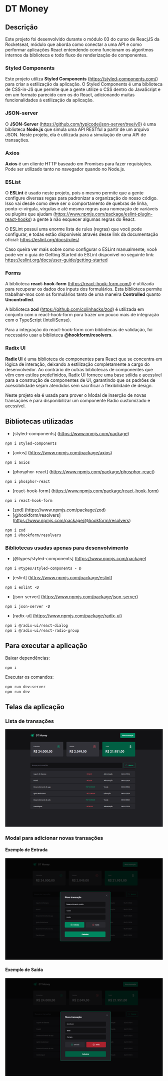 # DT Money

## Descrição

Este projeto foi desenvolvido durante o módulo 03 do curso de ReacjJS da Rocketseat, módulo que aborda como conectar a uma API e como performar aplicações React entendendo como funcionam os algoritmos internos da biblioteca e todo fluxo de renderização de componentes.

### Styled Components

Este projeto utiliza **Styled Components** (https://styled-components.com/) para criar a estilização da aplicação. O Styled Components é uma biblioteca de CSS-in-JS que permite que a gente utilize o CSS dentro do JavaScript e em um formato parecido com os do React, adicionando muitas funcionalidades à estilização da aplicação.

### JSON-server

O **JSON-Server** (https://github.com/typicode/json-server/tree/v0) é uma biblioteca **Node.js** que simula uma API RESTful a partir de um arquivo JSON. Neste projeto, ela é utilizada para a simulação de uma API de transações.

### Axios

**Axios** é um cliente HTTP baseado em Promises para fazer requisições. Pode ser utilizado tanto no navegador quando no Node.js.

### ESList

O **ESLint** é usado neste projeto, pois o mesmo permite que a gente configure diversas regas para padronizar a organização do nosso código. Isso vai desde como deve ser o comportamento de quebras de linha, ponto-e-vírgula, vírgulas e até mesmo regras para nomeação de variáveis ou
plugins que ajudam (https://www.npmjs.com/package/eslint-plugin-react-hooks) a gente à não esquecer algumas regras do React.

O ESLint possui uma enorme lista de rules (regras) que você pode configurar, e todas estão disponíveis através desse link da documentação oficial: https://eslint.org/docs/rules/

Caso queira ver mais sobre como configurar o ESLint manualmente, você pode ver o guia de Getting Started do ESLint disponível no seguinte link: https://eslint.org/docs/user-guide/getting-started

### Forms

A biblioteca **react-hook-form** (https://react-hook-form.com/) é utilizada para recuperar os dados dos inputs dos formulários. Esta biblioteca permite trabalhar-mos com os formulários tanto de uma maneira **Controlled** quanto **Uncontrolled**.

A biblioteca **zod** (https://github.com/colinhacks/zod) é utilizada em conjunto com o react-hook-form pora trazer um pouco mais de integração com o TypeScript (IntelliSense).

Para a integração do react-hook-form com bibliotecas de validação, foi necessário usar a biblioteca **@hookform/resolvers**.

### Radix UI

**Radix UI** é uma biblioteca de componentes para React que se concentra em lógica de interação, deixando a estilização completamente a cargo do desenvolvedor. Ao contrário de outras bibliotecas de componentes que vêm com estilos predefinidos, Radix UI fornece uma base sólida e acessível para a construção de componentes de UI, garantindo que os padrões de acessibilidade sejam atendidos sem sacrificar a flexibilidade de design.

Neste projeto ela é usada para prover o Modal de inserção de novas transações e para disponibilizar um componente Radio customizado e acessível.

## Bibliotecas utilizadas

- [styled-components] (https://www.npmjs.com/package)

```shell
npm i styled-components
```

- [axios] (https://www.npmjs.com/package/axios)

```shell
npm i axios
```

- [phosphor-react] (https://www.npmjs.com/package/phosphor-react)

```shell
npm i phosphor-react
```

- [react-hook-form] (https://www.npmjs.com/package/react-hook-form)

```shell
npm i react-hook-form
```

- [zod] (https://www.npmjs.com/package/zod)
- [@hookform/resolvers] (https://www.npmjs.com/package/@hookform/resolvers)

```shell
npm i zod
npm i @hookform/resolvers
```

### Bibliotecas usadas apenas para desenvolvimento

- [@types/styled-components] (https://www.npmjs.com/package)

```shell
npm i @types/styled-components - D
```

- [eslint] (https://www.npmjs.com/package/eslint)

```shell
npm i eslint -D
```

- [json-server] (https://www.npmjs.com/package/json-server)

```shell
npm i json-server -D
```

- [radix-ui] (https://www.npmjs.com/package/radix-ui)

```shell
npm i @radix-ui/react-dialog
npm i @radix-ui/react-radio-group
```

## Para executar a aplicação

Baixar dependências:

```shell
npm i
```

Executar os comandos:

```shell
npm run dev:server
npm run dev
```

## Telas da aplicação

### Lista de transações

![alt text](prints/transactions.png)

### Modal para adicionar novas transações

#### Exemplo de Entrada

![alt text](prints/modal-entrada.png)

#### Exemplo de Saída

![alt text](prints/modal-saida.png)
